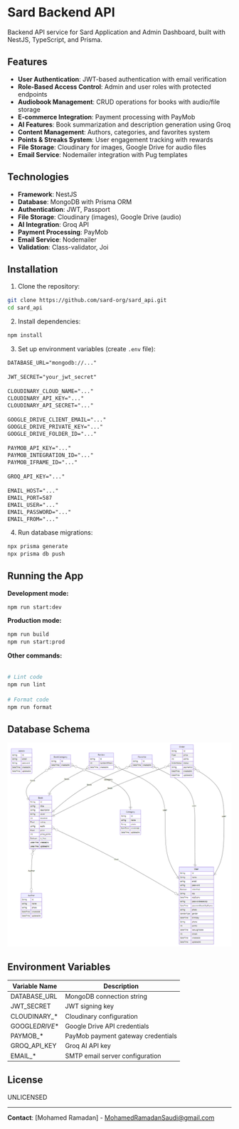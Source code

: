 # Sard Backend API

Backend API service for Sard Application and Admin Dashboard, built with NestJS, TypeScript, and Prisma.

## Features

- **User Authentication**: JWT-based authentication with email verification
- **Role-Based Access Control**: Admin and user roles with protected endpoints
- **Audiobook Management**: CRUD operations for books with audio/file storage
- **E-commerce Integration**: Payment processing with PayMob
- **AI Features**: Book summarization and description generation using Groq
- **Content Management**: Authors, categories, and favorites system
- **Points & Streaks System**: User engagement tracking with rewards
- **File Storage**: Cloudinary for images, Google Drive for audio files
- **Email Service**: Nodemailer integration with Pug templates

## Technologies

- **Framework**: NestJS
- **Database**: MongoDB with Prisma ORM
- **Authentication**: JWT, Passport
- **File Storage**: Cloudinary (images), Google Drive (audio)
- **AI Integration**: Groq API
- **Payment Processing**: PayMob
- **Email Service**: Nodemailer
- **Validation**: Class-validator, Joi

## Installation

1. Clone the repository:

```bash
git clone https://github.com/sard-org/sard_api.git
cd sard_api
```

2. Install dependencies:

```bash
npm install
```

3. Set up environment variables (create `.env` file):

```env
DATABASE_URL="mongodb://..."

JWT_SECRET="your_jwt_secret"

CLOUDINARY_CLOUD_NAME="..."
CLOUDINARY_API_KEY="..."
CLOUDINARY_API_SECRET="..."

GOOGLE_DRIVE_CLIENT_EMAIL="..."
GOOGLE_DRIVE_PRIVATE_KEY="..."
GOOGLE_DRIVE_FOLDER_ID="..."

PAYMOB_API_KEY="..."
PAYMOB_INTEGRATION_ID="..."
PAYMOB_IFRAME_ID="..."

GROQ_API_KEY="..."

EMAIL_HOST="..."
EMAIL_PORT=587
EMAIL_USER="..."
EMAIL_PASSWORD="..."
EMAIL_FROM="..."
```

4. Run database migrations:

```bash
npx prisma generate
npx prisma db push
```

## Running the App

**Development mode:**

```bash
npm run start:dev
```

**Production mode:**

```bash
npm run build
npm run start:prod
```

**Other commands:**

```bash

# Lint code
npm run lint

# Format code
npm run format
```

## Database Schema

![Database Schema](ERD.png)

## Environment Variables

| Variable Name   | Description                        |
| --------------- | ---------------------------------- |
| DATABASE_URL    | MongoDB connection string          |
| JWT_SECRET      | JWT signing key                    |
| CLOUDINARY\_\*  | Cloudinary configuration           |
| GOOGLE*DRIVE*\* | Google Drive API credentials       |
| PAYMOB\_\*      | PayMob payment gateway credentials |
| GROQ_API_KEY    | Groq AI API key                    |
| EMAIL\_\*       | SMTP email server configuration    |

## License

UNLICENSED

---

**Contact**: [Mohamed Ramadan] - MohamedRamadanSaudi@gmail.com
